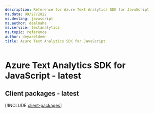 ```yaml
---
description: Reference for Azure Text Analytics SDK for JavaScript
ms.data: 09/27/2022
ms.devlang: javascript
ms.author: dealmaha
ms.service: textanalytics
ms.topic: reference
author: deyaaeldeen
title: Azure Text Analytics SDK for JavaScript
---
```

# Azure Text Analytics SDK for JavaScript - latest

## Client packages - latest
[!INCLUDE [client-packages](text-analytics-client-index.md)]